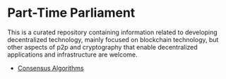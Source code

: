 # Part-Time Parliament

This is a curated repository containing information related to
developing decentralized technology, mainly focused on blockchain
technology, but other aspects of p2p and cryptography that enable
decentralized applications and infrastructure are welcome.

* [Consensus Algorithms](Consensus.md)
